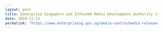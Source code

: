 ```yaml
---
layout: post
title: Enterprise Singapore and Infocomm Media Development Authority launch one-stop gateway to promote open innovation
date: 2019-11-13
permalink: "https://www.enterprisesg.gov.sg/media-centre/media-releases/2019/november/enterprise-singapore-and-infocomm-media-development-authority-launch-one-stop-gateway-to-promote-open-innovation"
---
```

